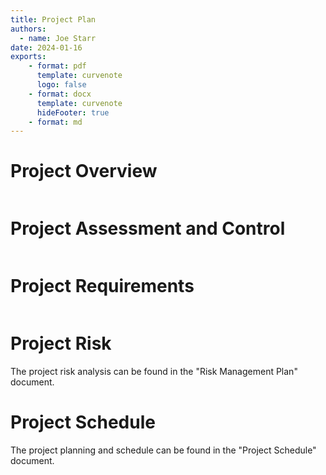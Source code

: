 ```yaml
---
title: Project Plan
authors:
  - name: Joe Starr
date: 2024-01-16
exports:
    - format: pdf
      template: curvenote
      logo: false
    - format: docx
      template: curvenote
      hideFooter: true
    - format: md
---
```

# Project Overview

```{include} sections/overview.md
```

# Project Assessment and Control

```{include} sections/change_control.md
```

# Project Requirements

```{include} sections/requirements.md
```

# Project Risk

The project risk analysis can be found in the "Risk Management Plan" document.

# Project Schedule

The project planning and schedule can be found in the "Project Schedule"
document.
